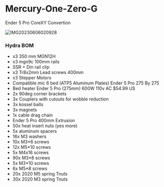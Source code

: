 # Mercury-One-Zero-G
Ender 5 Pro CoreXY Convertion

![IMG20230606020928](https://github.com/baz-snow-ss/Mercury-One-Zero-G/assets/99566898/595da43a-072a-4a87-aa13-cac3a8031ffe)



### Hydra BOM

- x3 350 mm MGN12H
- x3 mgn9c 100mm rails
- SSR + Din rail clip
- x3 Tr8x2mm Lead screws 400mm
- x3 Stepper Motors
- Compatible mic 6 bed (ATP5 Aluminum Plates) Ender 5 Pro 275 By 275
- Bed heater Ender 5 Pro (275mm) 600W 110v AC $54.99 US
- 2x 90deg corner brackets
- 3x Couplers with cutouts for wobble reduction
- 3x kossel balls
- 3x magnets
- 1x cable drag chain
- Ender 5 Pro 400mm Extrusion
- 50x heat insert nuts (yes more)
- 5x aluminum spacers
- 16x M3 washers
- 10x M3*6 screws
- 12x M5*10 screws
- 5x M4x16 screws
- 90x M3*8 screws
- 5x M3*10 screws
- 6x M5*8 screws
- 20x 2020 M5 spring Tnuts
- 30x 2020 M3 spring Tnuts
